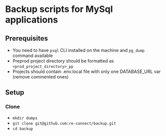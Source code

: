 # Backup scripts for MySql applications

## Prerequisites

* You need to have `psql` CLI installed on the machine and `pg_dump` command available
* Preprod project directory should be formatted as `<prod_project_directory>_pp`
* Projects should contain .env.local file with only one DATABASE_URL var (remove commented ones)

## Setup

### Clone

* `mkdir dumps`
* `git clone git@github.com:re-connect/backup.git`
* `cd backup`
